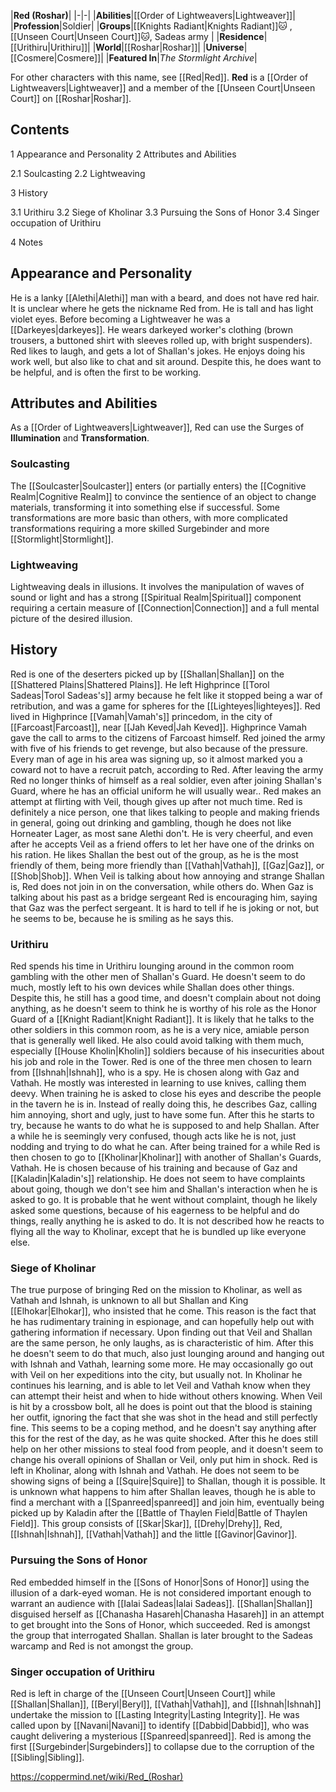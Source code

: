 |**Red (Roshar)**|
|-|-|
|**Abilities**|[[Order of Lightweavers\|Lightweaver]]|
|**Profession**|Soldier|
|**Groups**|[[Knights Radiant\|Knights Radiant]]🐱︎ , [[Unseen Court\|Unseen Court]]🐱︎, Sadeas army |
|**Residence**|[[Urithiru\|Urithiru]]|
|**World**|[[Roshar\|Roshar]]|
|**Universe**|[[Cosmere\|Cosmere]]|
|**Featured In**|*The Stormlight Archive*|

For other characters with this name, see [[Red\|Red]].
**Red** is a [[Order of Lightweavers\|Lightweaver]] and a member of the [[Unseen Court\|Unseen Court]] on [[Roshar\|Roshar]].

## Contents

1 Appearance and Personality
2 Attributes and Abilities

2.1 Soulcasting
2.2 Lightweaving


3 History

3.1 Urithiru
3.2 Siege of Kholinar
3.3 Pursuing the Sons of Honor
3.4 Singer occupation of Urithiru


4 Notes


## Appearance and Personality
He is a lanky [[Alethi\|Alethi]] man with a beard, and does not have red hair. It is unclear where he gets the nickname Red from. He is tall and has light violet eyes. Before becoming a Lightweaver he was a [[Darkeyes\|darkeyes]]. He wears darkeyed worker's clothing (brown trousers, a buttoned shirt with sleeves rolled up, with bright suspenders).
Red likes to laugh, and gets a lot of Shallan's jokes. He enjoys doing his work well, but also like to chat and sit around. Despite this, he does want to be helpful, and is often the first to be working.

## Attributes and Abilities
As a [[Order of Lightweavers\|Lightweaver]], Red can use the Surges of **Illumination** and **Transformation**.

### Soulcasting
The [[Soulcaster\|Soulcaster]] enters (or partially enters) the [[Cognitive Realm\|Cognitive Realm]] to convince the sentience of an object to change materials, transforming it into something else if successful. Some transformations are more basic than others, with more complicated transformations requiring a more skilled Surgebinder and more [[Stormlight\|Stormlight]].

### Lightweaving
Lightweaving deals in illusions. It involves the manipulation of waves of sound or light and has a strong [[Spiritual Realm\|Spiritual]] component requiring a certain measure of [[Connection\|Connection]] and a full mental picture of the desired illusion.

## History
Red is one of the deserters picked up by [[Shallan\|Shallan]] on the [[Shattered Plains\|Shattered Plains]]. He left Highprince [[Torol Sadeas\|Torol Sadeas's]] army because he felt like it stopped being a war of retribution, and was a game for spheres for the [[Lighteyes\|lighteyes]].
Red lived in Highprince [[Vamah\|Vamah's]] princedom, in the city of [[Farcoast\|Farcoast]], near [[Jah Keved\|Jah Keved]]. Highprince Vamah gave the call to arms to the citizens of Farcoast himself. Red joined the army with five of his friends to get revenge, but also because of the pressure. Every man of age in his area was signing up, so it almost marked you a coward not to have a recruit patch, according to Red. After leaving the army Red no longer thinks of himself as a real soldier, even after joining Shallan's Guard, where he has an official uniform he will usually wear..
Red makes an attempt at flirting with Veil, though gives up after not much time. Red is definitely a nice person, one that likes talking to people and making friends in general, going out drinking and gambling, though he does not like Horneater Lager, as most sane Alethi don't. He is very cheerful, and even after he accepts Veil as a friend offers to let her have one of the drinks on his ration. He likes Shallan the best out of the group, as he is the most friendly of them, being more friendly than [[Vathah\|Vathah]], [[Gaz\|Gaz]], or [[Shob\|Shob]]. When Veil is talking about how annoying and strange Shallan is, Red does not join in on the conversation, while others do. When Gaz is talking about his past as a bridge sergeant Red is encouraging him, saying that Gaz was the perfect sergeant. It is hard to tell if he is joking or not, but he seems to be, because he is smiling as he says this.

### Urithiru
Red spends his time in Urithiru lounging around in the common room gambling with the other men of Shallan's Guard. He doesn't seem to do much, mostly left to his own devices while Shallan does other things. Despite this, he still has a good time, and doesn't complain about not doing anything, as he doesn't seem to think he is worthy of his role as the Honor Guard of a [[Knight Radiant\|Knight Radiant]]. It is likely that he talks to the other soldiers in this common room, as he is a very nice, amiable person that is generally well liked. He also could avoid talking with them much, especially [[House Kholin\|Kholin]] soldiers because of his insecurities about his job and role in the Tower.
Red is one of the three men chosen to learn from [[Ishnah\|Ishnah]], who is a spy. He is chosen along with Gaz and Vathah. He mostly was interested in learning to use knives, calling them deevy. When training he is asked to close his eyes and describe the people in the tavern he is in. Instead of really doing this, he describes Gaz, calling him annoying, short and ugly, just to have some fun. After this he starts to try, because he wants to do what he is supposed to and help Shallan. After a while he is seemingly very confused, though acts like he is not, just nodding and trying to do what he can.
After being trained for a while Red is then chosen to go to [[Kholinar\|Kholinar]] with another of Shallan's Guards, Vathah. He is chosen because of his training and because of Gaz and [[Kaladin\|Kaladin's]] relationship. He does not seem to have complaints about going, though we don't see him and Shallan's interaction when he is asked to go. It is probable that he went without complaint, though he likely asked some questions, because of his eagerness to be helpful and do things, really anything he is asked to do. It is not described how he reacts to flying all the way to Kholinar, except that he is bundled up like everyone else.

### Siege of Kholinar
The true purpose of bringing Red on the mission to Kholinar, as well as Vathah and Ishnah, is unknown to all but Shallan and King [[Elhokar\|Elhokar]], who insisted that he come. This reason is the fact that he has rudimentary training in espionage, and can hopefully help out with gathering information if necessary. Upon finding out that Veil and Shallan are the same person, he only laughs, as is characteristic of him. After this he doesn't seem to do that much, also just lounging around and hanging out with Ishnah and Vathah, learning some more. He may occasionally go out with Veil on her expeditions into the city, but usually not.
In Kholinar he continues his learning, and is able to let Veil and Vathah know when they can attempt their heist and when to hide without others knowing. When Veil is hit by a crossbow bolt, all he does is point out that the blood is staining her outfit, ignoring the fact that she was shot in the head and still perfectly fine. This seems to be a coping method, and he doesn't say anything after this for the rest of the day, as he was quite shocked. After this he does still help on her other missions to steal food from people, and it doesn't seem to change his overall opinions of Shallan or Veil, only put him in shock.
Red is left in Kholinar, along with Ishnah and Vathah. He does not seem to be showing signs of being a [[Squire\|Squire]] to Shallan, though it is possible. It is unknown what happens to him after Shallan leaves, though he is able to find a merchant with a [[Spanreed\|spanreed]] and join him, eventually being picked up by Kaladin after the [[Battle of Thaylen Field\|Battle of Thaylen Field]]. This group consists of [[Skar\|Skar]], [[Drehy\|Drehy]], Red, [[Ishnah\|Ishnah]], [[Vathah\|Vathah]] and the little [[Gavinor\|Gavinor]].

### Pursuing the Sons of Honor
Red embedded himself in the [[Sons of Honor\|Sons of Honor]] using the illusion of a dark-eyed woman. He is not considered important enough to warrant an audience with [[Ialai Sadeas\|Ialai Sadeas]]. [[Shallan\|Shallan]] disguised herself as [[Chanasha Hasareh\|Chanasha Hasareh]] in an attempt to get brought into the Sons of Honor, which succeeded. Red is amongst the group that interrogated Shallan. Shallan is later brought to the Sadeas warcamp and Red is not amongst the group.

### Singer occupation of Urithiru
Red is left in charge of the [[Unseen Court\|Unseen Court]] while [[Shallan\|Shallan]], [[Beryl\|Beryl]], [[Vathah\|Vathah]], and [[Ishnah\|Ishnah]] undertake the mission to [[Lasting Integrity\|Lasting Integrity]]. He was called upon by [[Navani\|Navani]] to identify [[Dabbid\|Dabbid]], who was caught delivering a mysterious [[Spanreed\|spanreed]]. Red is among the first [[Surgebinder\|Surgebinders]] to collapse due to the corruption of the [[Sibling\|Sibling]].



https://coppermind.net/wiki/Red_(Roshar)